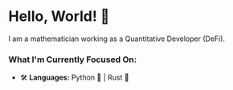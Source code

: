 # Hello, World! 👋

I am a mathematician working as a Quantitative Developer (DeFi).

### What I'm Currently Focused On:

- 🛠 **Languages:** Python 🐍 | Rust 🦀
